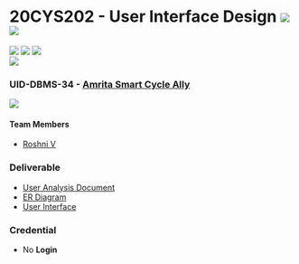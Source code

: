 # 20CYS202 - User Interface Design ![](https://img.shields.io/badge/-Completed-darkgreen) ![](https://img.shields.io/badge/-Evaluated-gold)
![](https://img.shields.io/badge/Batch-21CYS-lightgreen) ![](https://img.shields.io/badge/UG-blue) ![](https://img.shields.io/badge/Subject-UID-blue) <br/>
![](https://img.shields.io/badge/Category-BRIG-purple)

### UID-DBMS-34 - [Amrita Smart Cycle Ally](https://ceramapleheart.github.io/20CYS202-UID/mini-project/)
![](https://img.shields.io/badge/Template-Own-gold)

#### Team Members
- [Roshni V]()

### Deliverable 
- [User Analysis Document](UID-DBMS-34_UAD.pdf)
- [ER Diagram](UID-DBMS-34_ER_Diagram.pdf)
- [User Interface](UI/)

### Credential
- No **Login**

